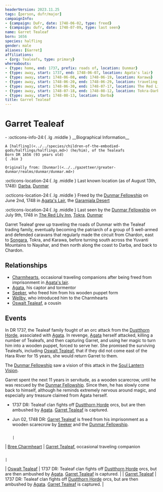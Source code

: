 ```yaml
---
headerVersion: 2023.11.25
tags: [person, dufr/major]
campaignInfo:
- {campaign: DuFr, date: 1748-06-02, type: freed}
- {campaign: dufr, date: 1748-07-09, type: last seen}
name: Garret Tealeaf
born: 1656
species: halfling
gender: male
aliases: [Garret]
affiliations:
- {org: Tealeafs, type: primary}
whereabouts:
- {type: home, end: 1737, prefix: roads of, location: Dunmar}
- {type: away, start: 1737, end: 1748-06-07, location: Agata's lair}
- {type: away, start: 1748-06-08, end: 1748-06-19, location: Karawa}
- {type: away, start: 1748-06-20, end: 1748-06-29, location: traveling to Tokra}
- {type: away, start: 1748-06-30, end: 1748-07-17, location: The Red Lily Inn}
- {type: away, start: 1748-07-18, end: 1748-08-12, location: Tokra-Darba Road}
- {type: away, start: 1748-08-13, location: Darba}
title: Garret Tealeaf
---
```

# Garret Tealeaf
<div class="grid cards ext-narrow-margin ext-one-column" markdown>
- :octicons-info-24:{ .lg .middle } __Biographical Information__

    A [halfling](<../../species/children-of-the-embodied-gods/halflings/halflings.md>) (he/him), of the Tealeafs  
    Born DR 1656 (93 years old)  
    { .bio }

    Originally from: [Dunmar](<../../gazetteer/greater-dunmar/realms/dunmar/dunmar.md>)
</div>

:octicons-location-24:{ .lg .middle } Last known location (as of August 13th, 1748): [Darba](<../../gazetteer/greater-dunmar/realms/dunmar/coastal-dunmar/darba/darba.md>), [Dunmar](<../../gazetteer/greater-dunmar/realms/dunmar/dunmar.md>)



:octicons-location-24:{ .lg .middle } Freed by the [Dunmar Fellowship](<../pcs/dunmar-fellowship/dunmar-fellowship.md>) on June 2nd, 1748 in [Agata's Lair](<../../gazetteer/greater-dunmar/dunmari-basin/agata-s-lair.md>), the [Garamjala Desert](<../../gazetteer/greater-dunmar/garamjala-plateau/garamjala-desert.md>)  



:octicons-location-24:{ .lg .middle } Last seen by the [Dunmar Fellowship](<../pcs/dunmar-fellowship/dunmar-fellowship.md>) on July 9th, 1748 in [The Red Lily Inn](<../../gazetteer/greater-dunmar/realms/dunmar/central-dunmar/tokra/the-red-lily-inn.md>), [Tokra](<../../gazetteer/greater-dunmar/realms/dunmar/central-dunmar/tokra/tokra.md>), [Dunmar](<../../gazetteer/greater-dunmar/realms/dunmar/dunmar.md>)  


Garret Tealeaf grew up traveling the roads of Dunmar with the Tealeaf trading family, eventually becoming the patriarch of a group of 5 well-armed and defended caravans that regularly made the circuit from Chardon, east to [Songara](<../../gazetteer/greater-dunmar/realms/dunmar/central-dunmar/songara.md>), Tokra, and Karawa, before turning south across the Yuvanti Mountains to Nayahar, and then north along the coast to Darba, and back to Chardon. 

## Relationships
- [Charmhearts](<../../groups/halfling-families/charmhearts.md>), occasional traveling companions after being freed from imprisonment in [Agata's lair](<../../gazetteer/greater-dunmar/dunmari-basin/agata-s-lair.md>). 
- [Agata](<../fey/agata.md>), his captor and tormentor
- [Seeker](<../pcs/dunmar-fellowship/seeker.md>), who freed him from his wooden puppet form
- [Wellby](<../pcs/dunmar-fellowship/wellby.md>), who introduced him to the Charmhearts
- [Oswalt Tealeaf](<./oswalt-tealeaf.md>), a cousin
## Events
In DR 1737, the Tealeaf family fought of an orc attack from the [Dustthorn Horde](<../../groups/orc-hordes/dustthorn-horde.md>), associated with [Agata](<../fey/agata.md>). In revenge, [Agata](<../fey/agata.md>) herself attacked, killing a number of Tealeafs, and then capturing Garret, and using her magic to turn him into a wooden puppet, forced to serve her. She promised the surviving Tealeafs, including [Oswalt Tealeaf](<./oswalt-tealeaf.md>), that if they did not come east of the Hara River for 15 years, she would return Garret to them. 

The [Dunmar Fellowship](<../pcs/dunmar-fellowship/dunmar-fellowship.md>) saw a vision of this attack in the [Soul Lantern Vision](<../../campaigns/dunmari-frontier/mirror-visions/soul-lantern-vision.md>). 

Garret spent the next 11 years in servitude, as a wooden scarecrow, until he was rescued by the [Dunmar Fellowship](<../pcs/dunmar-fellowship/dunmar-fellowship.md>). Since then, he has slowly come back to himself, although he reminds extremely nervous around magic, and especially any treasure claimed from Agata herself. 

 - 1737 DR: Tealeaf clan fights off [Dustthorn Horde](<../../groups/orc-hordes/dustthorn-horde.md>) orcs, but are then ambushed by [Agata](<../fey/agata.md>). [Garret Tealeaf](<./garret-tealeaf.md>) is captured.
  - Jun 02, 1748 DR:  [Garret Tealeaf](<./garret-tealeaf.md>) is freed from his imprisonment as a wooden scarecrow by [Seeker](<../pcs/dunmar-fellowship/seeker.md>) and the [Dunmar Fellowship](<../pcs/dunmar-fellowship/dunmar-fellowship.md>). 

                                                                                                                                                                                                                                                                                          |
| [Bree Charmheart](<./bree-charmheart.md>)                                   | [Garret Tealeaf](<./garret-tealeaf.md>), occasional traveling companion



                                                                                                                                                                                                                                                                  |
| [Oswalt Tealeaf](<./oswalt-tealeaf.md>)                                     | 1737 DR: Tealeaf clan fights off [Dustthorn Horde](<../../groups/orc-hordes/dustthorn-horde.md>) orcs, but are then ambushed by [Agata](<../fey/agata.md>). [Garret Tealeaf](<./garret-tealeaf.md>) is captured.                                                                                                                                                                                                                   |
| [Garret Tealeaf](<./garret-tealeaf.md>)                                     | 1737 DR: Tealeaf clan fights off [Dustthorn Horde](<../../groups/orc-hordes/dustthorn-horde.md>) orcs, but are then ambushed by [Agata](<../fey/agata.md>). [Garret Tealeaf](<./garret-tealeaf.md>) is captured.                                                                                                                                                                                                                   |

